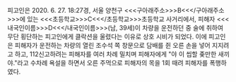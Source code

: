 피고인은 2020. 6. 27. 18:27경, 서울 양천구 <<<구아래주소>>>B<<</구아래주소>>>에 있는 <<<초등학교>>>C<<</초등학교>>>초등학교 사거리에서, 피해자 <<<내국인이름>>>D<<</내국인이름>>>(남, 39세)이 차량을 운전하던 중 술에 취하여 무단 횡단하는 피고인에게 클락션을 울렸다는 이유로 상호 시비가 되었다.
이에 피고인은 피해자가 운전하는 차량의 열린 조수석 쪽 창문으로 담배를 쥔 오른 손을 넣어 지지려고 하고, 112신고하려는 피해자를 여러 차례 밀치며 피해자에게 "야 이 씹할 좆만한 새끼야."라고 수차례 욕설을 하면서 오른 주먹으로 피해자의 목을 1회 때려 피해자를 폭행하였다.